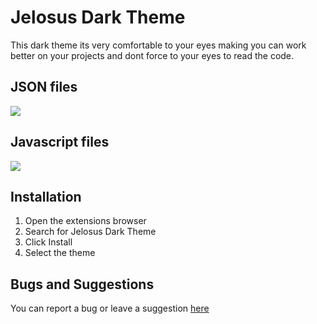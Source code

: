 # Jelosus Dark Theme

This dark theme its very comfortable to your eyes making you can work better on your projects and dont force to your eyes to read the code. 

## JSON files

![](https://gyazo.com/fcdab67f6c782f33ecb6fc68e81d5989.png)
## Javascript files

![](https://gyazo.com/ed28705f0fb3f3e3bf9e48a9f4d83b77.png)
## Installation
1. Open the extensions browser
2. Search for Jelosus Dark Theme
3. Click Install
4. Select the theme

## Bugs and Suggestions 
You can report a bug or leave a suggestion [here](https://github.com/Jelosus2/jelosus1-dark-theme/issues)
